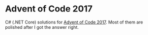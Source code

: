 # Advent of Code 2017

C# (.NET Core) solutions for [Advent of Code 2017](http://adventofcode.com).
Most of them are polished after I got the answer right.
